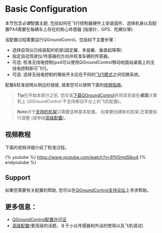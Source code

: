 # Basic Configuration

本节包含*必要*配置主题, 包括如何在飞行控制器硬件上安装固件、选择机身以及配置PX4需要在每辆车上存在的核心传感器 (指南针、GPS、陀螺仪等)

该配置过程需要运行QGroundConrol，包括如下主要步骤：

* 选择自驾仪已经装配的机架(固定翼、多旋翼、垂直起降等)
* 指定自动驾驶仪/传感器的方向并校准车辆的传感器。
* 可选: 校准无线电控制(px4可以使用*QGroundControl*移动地面站桌面上的无线电控制即可飞行。
* 可选: 选择无线电控制的哪些开关应在不同的[飞行模式](../config/flight_mode.md)之间切换系统。

配置&校准说明从侧边栏链接, 或者您可以按照下面的[视频指南](#video-guide)。

> **Tip**在开始本部分之前, 您应该[下载QGroundControl](http://qgroundcontrol.com/downloads/)并将其安装在**桌面**计算机上 (*QGroundControl* 不支持移动平台上的飞机配置)。

<span></span>

> **Note**对于[支持的机架](../config/airframe.md)只需要这种基本配置。 如果要创建新的机架,还需要执行调整 (请参阅[高级配置](../advanced_config/README.md))。

## 视频教程

下面的视频详细介绍了校准过程。

{% youtube %} https://www.youtube.com/watch?v=91VGmdSlbo4 {% endyoutube %}

## Support

如果您需要有关配置的帮助, 您可以在[QGroundControl支持论坛](http://discuss.px4.io/c/qgroundcontrol/qgroundcontrol-usage)上寻求帮助。

## 更多信息：

* [QGroundControl配置许可证](https://docs.qgroundcontrol.com/en/SetupView/SetupView.html)
* [高级配置](../advanced_config/README.md)(更高级的话题，关于小众传感器和外设的使用以及飞机调试)